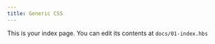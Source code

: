 ```yaml
---
title: Generic CSS
---
```


This is your index page. You can edit its contents at `docs/01-index.hbs`
